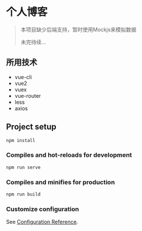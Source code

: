 # 个人博客

> 本项目缺少后端支持，暂时使用Mockjs来模拟数据
>
> 未完待续...



## 所用技术

- vue-cli
- vue2
- vuex
- vue-router
- less
- axios

## Project setup
```
npm install
```

### Compiles and hot-reloads for development
```
npm run serve
```

### Compiles and minifies for production
```
npm run build
```

### Customize configuration
See [Configuration Reference](https://cli.vuejs.org/config/).
